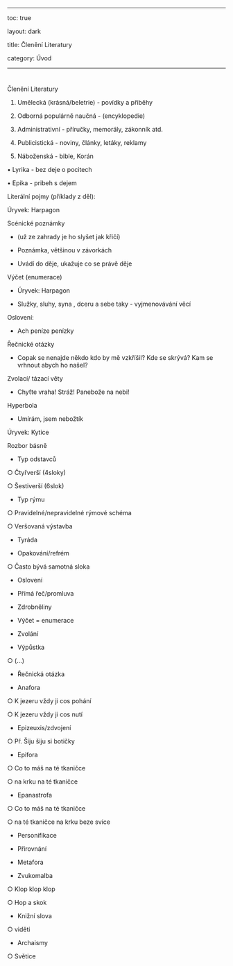 


---



toc: true



layout: dark



title: Členění Literatury 



category: Úvod 



---






















#



 Členění Literatury



1. Umělecká (krásná/beletrie) - povídky a přiběhy



2. Odborná                          populárně naučná - (encyklopedie)







3. Administrativní - příručky, memorály, zákonník atd.



4. Publicistická - noviny, články, letáky, reklamy



5. Náboženská - bible, Korán







• Lyrika - bez deje o pocitech



• Epika - pribeh s dejem











Literální pojmy (příklady z děl):



Úryvek: Harpagon



Scénické poznámky



* (už ze zahrady je ho slyšet jak křičí)



* Poznámka, většinou v závorkách



* Uvádí do děje, ukažuje co se právě děje



Výčet (enumerace)



* Úryvek: Harpagon



* Služky, sluhy, syna , dceru a sebe taky - vyjmenovávání věcí



Oslovení:



* Ach peníze penízky



Řečnické otázky



* Copak se nenajde někdo kdo by mě vzkříšil? Kde se skrývá? Kam se vrhnout abych ho našel?



Zvolací/ tázací věty



* Chyťte vraha! Stráž! Panebože na nebi!



Hyperbola



* Umírám, jsem nebožtík















Úryvek: Kytice



Rozbor básně



* Typ odstavců



○ Čtyřverší (4sloky)



○ Šestiverší (6slok)



* Typ rýmu



○ Pravidelné/nepravidelné rýmové schéma



○ Veršovaná výstavba



  * Tyráda



* Opakování/refrém



○ Často bývá samotná sloka



* Oslovení



* Přímá řeč/promluva



* Zdrobněliny



* Výčet = enumerace



* Zvolání



* Výpůstka



○ (...)



* Řečnická otázka



* Anafora



○ K jezeru vždy ji cos pohání



○ K jezeru vždy ji cos nutí



* Epizeuxis/zdvojení



○ Př. Šiju šiju si botičky



* Epifora



○ Co to máš na té tkaničce



○ na krku na té tkaničce



* Epanastrofa



○ Co to máš na té tkaničce



○ na té tkaničce na krku beze svíce



* Personifikace



* Přirovnání



* Metafora



* Zvukomalba



○ Klop klop klop



○ Hop a skok



* Knižní slova



○ viděti



* Archaismy



○ Světice
















